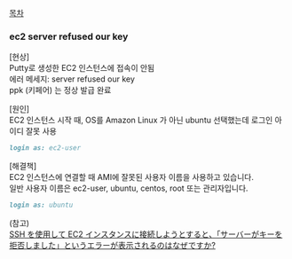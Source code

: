 [목차](https://garamgaram5.github.io/blog)   
   
### ec2 server refused our key   
[현상]   
Putty로 생성한 EC2 인스턴스에 접속이 안됨   
에러 메세지: server refused our key   
ppk (키페어) 는 정상 발급 완료   
   
[원인]   
EC2 인스턴스 시작 때, OS를 Amazon Linux 가 아닌 ubuntu 선택했는데 로그인 아이디 잘못 사용   
```markdown   
login as: ec2-user   
```   
   
[해결책]   
EC2 인스턴스에 연결할 때 AMI에 잘못된 사용자 이름을 사용하고 있습니다.    
일반 사용자 이름은 ec2-user, ubuntu, centos, root 또는 관리자입니다.   
```markdown   
login as: ubuntu   
```   
   
(참고)   
[SSH を使用して EC2 インスタンスに接続しようとすると、「サーバーがキーを拒否しました」というエラーが表示されるのはなぜですか?](https://repost.aws/ja/knowledge-center/ec2-server-refused-our-key)      